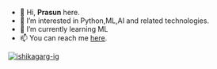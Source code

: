 - 👋 Hi, <b>Prasun</b> here.
- 👀 I’m interested in Python,ML,AI and related technologies.
- 🌱 I’m currently learning ML
- 📫 You can reach me [here](mailto:prasunc59@gmail.com).


<p align="left"> <a href="https://github.com/ryo-ma/github-profile-trophy"><img src="https://github-profile-trophy.vercel.app/?username=prasun420&no-frame=true&row=1&column=7" alt="ishikagarg-ig" /></a> </p>

<!---
prasun420/prasun420 is a ✨ special ✨ repository because its `README.md` (this file) appears on your GitHub profile.
You can click the Preview link to take a look at your changes.
--->
